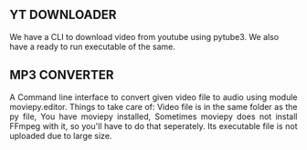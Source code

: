 ## YT DOWNLOADER

We have a CLI to download video from youtube using pytube3. We also have a ready to run executable of the same.

## MP3 CONVERTER
<p align="justify">
A Command line interface to convert given video file to audio using module moviepy.editor.
Things to take care of: Video file is in the same folder as the py file, You have moviepy installed, Sometimes moviepy does not install FFmpeg with it, so you'll 
have to do that seperately. Its executable file is not uploaded due to large size.
</p>
